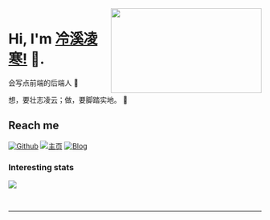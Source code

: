 <!--哈喽吖~ 欢迎来到我的 github-->



<img align="right" width="300" height="169" src="https://github.com/miluluyo/photo_gallery/blob/master/maid.gif?raw=true">


# Hi, I'm [冷溪凌寒!](https://www.cnblogs.com/OoGKoO/) 👋.

会写点前端的后端人 :hatching_chick:

想，要壮志凌云；做，要脚踏实地。 :running:

## Reach me 
[![Github](https://img.shields.io/github/followers/OoGKoO?label=Github&style=social)](https://github.com/OoGKoO)
[![主页](https://img.shields.io/badge/blog-touhou.fan-pink)](https://www.touhou.fan/)
[![Blog](https://img.shields.io/badge/blog-博客园-blue)](https://www.cnblogs.com/OoGKoO/)

### Interesting stats

<a href="#">
  <img align="center" src="https://github-readme-stats.vercel.app/api?username=OoGKoO" />
</a>

&nbsp;

<!-- Thanks for stopping by! 😁 -->

---
